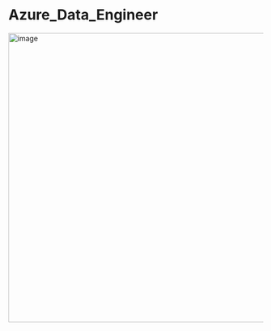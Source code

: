 # Azure_Data_Engineer
<img width="572" alt="image" src="https://github.com/user-attachments/assets/48353c69-68c6-4966-96ed-d90d01495406">
